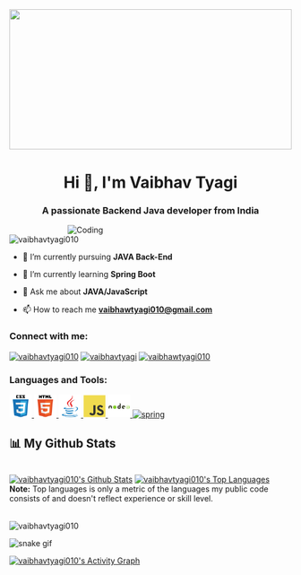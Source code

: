 
<img width="100%" height="250px" src="https://c.tenor.com/2fXbn6Xtt0UAAAAC/software-software-development.gif">

<h1 align="center">Hi 👋, I'm Vaibhav Tyagi</h1>
<h3 align="center">A passionate Backend Java developer from India</h3>

<img align="right" alt="Coding" width="400" src="https://tndigitalseva.in/assets/web/img/login-page.gif">

<p align="left"> <img src="https://komarev.com/ghpvc/?username=vaibhavtyagi010&label=Profile%20views&color=0e75b6&style=flat" alt="vaibhavtyagi010" /> </p>

- 🔭 I’m currently pursuing **JAVA Back-End**

- 🌱 I’m currently learning **Spring Boot**
 
- 💬 Ask me about **JAVA/JavaScript**

- 📫 How to reach me **vaibhawtyagi010@gmail.com**

<h3 align="left">Connect with me:</h3>
<p align="left">
<a href="https://linkedin.com/in/vaibhavtyagi010" target="blank"><img align="center" src="https://raw.githubusercontent.com/rahuldkjain/github-profile-readme-generator/master/src/images/icons/Social/linked-in-alt.svg" alt="vaibhavtyagi010" height="30" width="40" /></a>
<a href="https://www.hackerrank.com/vaibhawtyagi010" target="blank"><img align="center" src="https://raw.githubusercontent.com/rahuldkjain/github-profile-readme-generator/master/src/images/icons/Social/hackerrank.svg" alt="vaibhavtyagi" height="30" width="40" /></a>
<a href="https://www.leetcode.com/vaibhawtyagi010" target="blank"><img align="center" src="https://raw.githubusercontent.com/rahuldkjain/github-profile-readme-generator/master/src/images/icons/Social/leet-code.svg" alt="vaibhawtyagi010" height="30" width="40" /></a>
</p>

<h3 align="left">Languages and Tools:</h3>
<p align="left"> <a href="https://www.w3schools.com/css/" target="_blank" rel="noreferrer"> <img src="https://raw.githubusercontent.com/devicons/devicon/master/icons/css3/css3-original-wordmark.svg" alt="css3" width="40" height="40"/> </a> <a href="https://www.w3.org/html/" target="_blank" rel="noreferrer"> <img src="https://raw.githubusercontent.com/devicons/devicon/master/icons/html5/html5-original-wordmark.svg" alt="html5" width="40" height="40"/> </a> <a href="https://www.java.com" target="_blank" rel="noreferrer"> <img src="https://raw.githubusercontent.com/devicons/devicon/master/icons/java/java-original.svg" alt="java" width="40" height="40"/> </a> <a href="https://developer.mozilla.org/en-US/docs/Web/JavaScript" target="_blank" rel="noreferrer"> <img src="https://raw.githubusercontent.com/devicons/devicon/master/icons/javascript/javascript-original.svg" alt="javascript" width="40" height="40"/> </a> <a href="https://nodejs.org" target="_blank" rel="noreferrer"> <img src="https://raw.githubusercontent.com/devicons/devicon/master/icons/nodejs/nodejs-original-wordmark.svg" alt="nodejs" width="40" height="40"/> </a> <a href="https://spring.io/" target="_blank" rel="noreferrer"> <img src="https://www.vectorlogo.zone/logos/springio/springio-icon.svg" alt="spring" width="40" height="40"/> </a> </p>


## 📊 My Github Stats
  <br/>
    <a href="https://github.com/vaibhavtyagi010/github-readme-stats"><img alt="vaibhavtyagi010's Github Stats" src="https://github-readme-stats.vercel.app/api?username=vaibhavtyagi010&show_icons=true&count_private=true&theme=react&hide_border=true&bg_color=0D1117" /></a>
  <a href="https://github.com/vaibhavtyagi010/github-readme-stats"><img alt="vaibhavtyagi010's Top Languages" src="https://github-readme-stats.vercel.app/api/top-langs/?username=vaibhavtyagi010&langs_count=8&count_private=true&layout=compact&theme=react&hide_border=true&bg_color=0D1117" /></a>
  <br/>
  <b>Note:</b> Top languages is only a metric of the languages my public code consists of and doesn't reflect experience or skill level.

<br/>
<br/>

<p><img align="center" src="https://github-readme-streak-stats.herokuapp.com/?user=vaibhavtyagi010&&theme=tokyonight" alt="vaibhavtyagi010" /></p>

![snake gif](https://github.com/vaibhavtyagi010/vaibhavtyagi010/blob/output/github-contribution-grid-snake.gif)

<a href="https://github.com/vaibhavtyagi010/github-readme-activity-graph"><img alt="vaibhavtyagi010's Activity Graph" src="https://activity-graph.herokuapp.com/graph?username=vaibhavtyagi010&bg_color=0D1117&color=5BCDEC&line=5BCDEC&point=FFFFFF&hide_border=true" /></a>
<br/>




